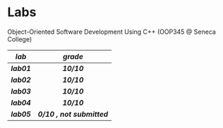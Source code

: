 # Labs
Object-Oriented Software Development Using C++ (OOP345 @ Seneca College)

| **_lab_**   |         **_grade_**        |
|-------------|:--------------------------:|
| **_lab01_** | **_10/10_**                |
| **_lab02_** | **_10/10_**                |
| **_lab03_** | **_10/10_**                |
| **_lab04_** | **_10/10_**                |
| **_lab05_** | **_0/10 , not submitted_** |
